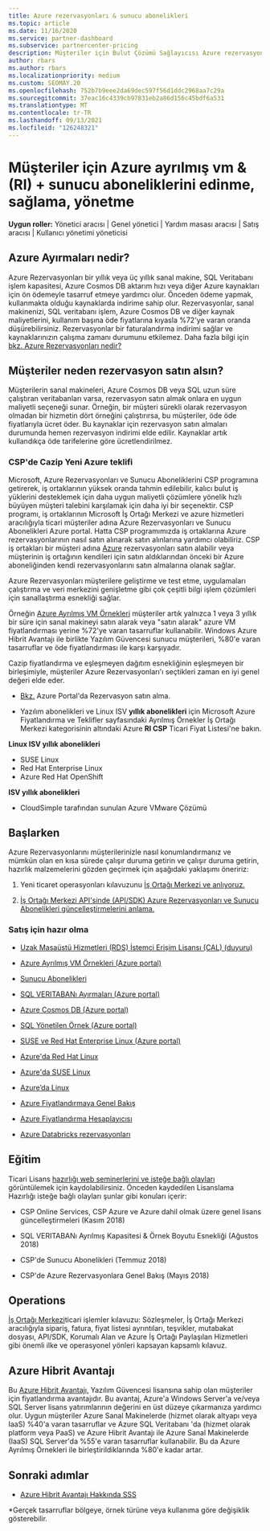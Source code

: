 ```yaml
---
title: Azure rezervasyonları & sunucu abonelikleri
ms.topic: article
ms.date: 11/16/2020
ms.service: partner-dashboard
ms.subservice: partnercenter-pricing
description: Müşteriler için Bulut Çözümü Sağlayıcısı Azure rezervasyonlarını ve Sunucu aboneliklerini edinme, sağlama ve yönetme fırsatlarını öğrenin.
author: rbars
ms.author: rbars
ms.localizationpriority: medium
ms.custom: SEOMAY.20
ms.openlocfilehash: 752b7b9eee2da69dec597f56d1ddc2968aa7c29a
ms.sourcegitcommit: 37eac16c4339cb97831eb2a86d156c45bdf6a531
ms.translationtype: MT
ms.contentlocale: tr-TR
ms.lasthandoff: 09/13/2021
ms.locfileid: "126248321"
---
```

# <a name="acquire-provision--manage-azure-reserved-vm-instances-ri--server-subscriptions-for-customers"></a>Müşteriler için Azure ayrılmış vm & (RI) + sunucu aboneliklerini edinme, sağlama, yönetme


**Uygun roller:** Yönetici aracısı | Genel yönetici | Yardım masası aracısı | Satış aracısı | Kullanıcı yönetimi yöneticisi


## <a name="what-are-azure-reservations"></a>Azure Ayırmaları nedir?

Azure Rezervasyonları bir yıllık veya üç yıllık sanal makine, SQL Veritabanı işlem kapasitesi, Azure Cosmos DB aktarım hızı veya diğer Azure kaynakları için ön ödemeyle tasarruf etmeye yardımcı olur. Önceden ödeme yapmak, kullanmakta olduğu kaynaklarda indirime sahip olur. Rezervasyonlar, sanal makinenizi, SQL veritabanı işlem, Azure Cosmos DB ve diğer kaynak maliyetlerini, kullanım başına öde fiyatlarına kıyasla %72'ye varan oranda düşürebilirsiniz. Rezervasyonlar bir faturalandırma indirimi sağlar ve kaynaklarınızın çalışma zamanı durumunu etkilemez. Daha fazla bilgi için [bkz. Azure Rezervasyonları nedir?](/azure/billing/billing-save-compute-costs-reservations)

## <a name="why-should-customers-buy-a-reservation"></a>Müşteriler neden rezervasyon satın alsın?

Müşterilerin sanal makineleri, Azure Cosmos DB veya SQL uzun süre çalıştıran veritabanları varsa, rezervasyon satın almak onlara en uygun maliyetli seçeneği sunar. Örneğin, bir müşteri sürekli olarak rezervasyon olmadan bir hizmetin dört örneğini çalıştırırsa, bu müşteriler, öde öde fiyatlarıyla ücret öder. Bu kaynaklar için rezervasyon satın almaları durumunda hemen rezervasyon indirimi elde edilir. Kaynaklar artık kullandıkça öde tarifelerine göre ücretlendirilmez.

### <a name="compelling-new-azure-offer-in-csp"></a>CSP'de Cazip Yeni Azure teklifi

Microsoft, Azure Rezervasyonları ve Sunucu Aboneliklerini CSP programına getirerek, iş ortaklarının yüksek oranda tahmin edilebilir, kalıcı bulut iş yüklerini desteklemek için daha uygun maliyetli çözümlere yönelik hızlı büyüyen müşteri talebini karşılamak için daha iyi bir seçenektir. CSP programı, iş ortaklarının Microsoft İş Ortağı Merkezi ve azure hizmetleri aracılığıyla ticari müşteriler adına Azure Rezervasyonları ve Sunucu Abonelikleri Azure portal.
Hatta CSP programımızda iş ortaklarına Azure rezervasyonlarının nasıl satın alınarak satın alınlarına yardımcı olabiliriz. CSP iş ortakları bir müşteri adına [Azure](azure-reservations-buying.md) rezervasyonları satın alabilir veya müşterinin iş ortağının kendileri için satın aldıklarından önceki bir Azure aboneliğinden kendi rezervasyonlarını satın almalarına olanak sağlar. [](give-customers-permission.md)

Azure Rezervasyonları müşterilere geliştirme ve test etme, uygulamaları çalıştırma ve veri merkezini genişletme gibi çok çeşitli bilgi işlem çözümleri için sanallaştırma esnekliği sağlar.

Örneğin [Azure Ayrılmış VM Örnekleri](https://azure.microsoft.com/pricing/reserved-vm-instances/) müşteriler artık yalnızca 1 veya 3 yıllık bir süre için sanal makineyi satın alarak veya "satın alarak" azure VM fiyatlandırması yerine %72'ye varan tasarruflar kullanabilir. Windows Azure Hibrit Avantajı ile birlikte Yazılım Güvencesi sunucu müşterileri, %80'e varan tasarruflar ve öde fiyatlandırması ile karşı karşıyadır.

Cazip fiyatlandırma ve eşleşmeyen dağıtım esnekliğinin eşleşmeyen bir birleşimiyle, müşteriler Azure Rezervasyonları'ı seçtikleri zaman en iyi genel değeri elde eder.

- [Bkz.](/azure/cost-management-billing/reservations/prepare-buy-reservation#purchase-reservations) Azure Portal'da Rezervasyon satın alma.

- Yazılım abonelikleri ve Linux ISV **yıllık abonelikleri** için Microsoft Azure [](https://partner.microsoft.com/dashboard/sell/pricingandoffers) Fiyatlandırma ve Teklifler sayfasındaki Ayrılmış Örnekler İş Ortağı Merkezi kategorisinin altındaki Azure **RI CSP** Ticari Fiyat Listesi'ne bakın.


 
**Linux ISV yıllık abonelikleri**

- SUSE Linux
- Red Hat Enterprise Linux
- Azure Red Hat OpenShift

**ISV yıllık abonelikleri**

- CloudSimple tarafından sunulan Azure VMware Çözümü

## <a name="getting-started"></a>Başlarken

Azure Rezervasyonlarını müşterilerinizle nasıl konumlandırmanız ve mümkün olan en kısa sürede çalışır duruma getirin ve çalışır duruma getirin, hazırlık malzemelerini gözden geçirmek için aşağıdaki yaklaşımı öneririz:

1. Yeni ticaret operasyonları kılavuzunu [İş Ortağı Merkezi ve anlıyoruz.](https://partner.microsoft.com/resources/detail/partner-center-new-commerce-operations-guide-pdf)

2. [İş Ortağı Merkezi API'sinde (API/SDK) Azure Rezervasyonları ve Sunucu Abonelikleri güncelleştirmelerini anlama.](/partner-center/develop/purchase-azure-reserved-vm-instances)


### <a name="sales-readiness"></a>Satış için hazır olma

- [Uzak Masaüstü Hizmetleri (RDS) İstemci Erişim Lisansı (CAL) (duyuru)](https://cloudblogs.microsoft.com/windowsserver/2018/10/03/remote-desktop-services-2019-generally-available-with-windows-server-2019/)

- [Azure Ayrılmış VM Örnekleri (Azure portal)](/azure/virtual-machines/windows/prepay-reserved-vm-instances)

- [Sunucu Abonelikleri](./csp-software-subscriptions.md)

- [SQL VERITABANı Ayırmaları (Azure portal)](/azure/sql-database/sql-database-reserved-capacity)

- [Azure Cosmos DB (Azure portal)](/azure/cosmos-db/cosmos-db-reserved-capacity)

- [SQL Yönetilen Örnek (Azure portal)](/azure/sql-database/sql-database-managed-instance)

- [SUSE ve Red Hat Enterprise Linux (Azure portal)](/azure/virtual-machines/linux/prepay-suse-software-charges)

- [Azure'da Red Hat Linux](https://azure.com/redhat)

- [Azure'da SUSE Linux](https://azure.microsoft.com/overview/linux-on-azure/suse/)

- [Azure’da Linux](https://azure.microsoft.com/overview/linux-on-azure/)

- [Azure Fiyatlandırmaya Genel Bakış](https://azure.microsoft.com/pricing/)

- [Azure Fiyatlandırma Hesaplayıcısı](https://azure.microsoft.com/pricing/calculator)

- [Azure Databricks rezervasyonları](/azure/billing/billing-prepay-databricks-reserved-capacity)


## <a name="training"></a>Eğitim

Ticari Lisans [hazırlığı web seminerlerini ve isteğe bağlı olayları](https://commercial-licensing.eventbuilder.com/FY2019_ALL) görüntülemek için kaydolabilirsiniz.
Önceden kaydedilen Lisanslama Hazırlığı isteğe bağlı olayları şunlar gibi konuları içerir:

- CSP Online Services, CSP Azure ve Azure dahil olmak üzere genel lisans güncelleştirmeleri (Kasım 2018)

- SQL VERITABANı Ayrılmış Kapasitesi & Örnek Boyutu Esnekliği (Ağustos 2018)

- CSP'de Sunucu Abonelikleri (Temmuz 2018)

- CSP'de Azure Rezervasyonlara Genel Bakış (Mayıs 2018)

## <a name="operations"></a>Operations

[İş Ortağı Merkezi](https://partner.microsoft.com/resources/detail/partner-center-new-commerce-operations-guide-pdf)ticari işlemler kılavuzu: Sözleşmeler, İş Ortağı Merkezi aracılığıyla sipariş, fatura, fiyat listesi ayrıntıları, teşvikler, mutabakat dosyası, API/SDK, Korumalı Alan ve Azure İş Ortağı Paylaşılan Hizmetleri gibi önemli ilke ve operasyonel yönleri kapsayan kapsamlı kılavuz.

## <a name="azure-hybrid-benefit"></a>Azure Hibrit Avantajı

Bu [Azure Hibrit Avantajı,](https://azure.microsoft.com/pricing/hybrid-benefit) Yazılım Güvencesi lisansına sahip olan müşteriler için fiyatlandırma avantajıdır. Bu avantaj, Azure'a Windows Server'a ve/veya SQL Server lisans yatırımlarının değerini en üst düzeye çıkarmanıza yardımcı olur. Uygun müşteriler Azure Sanal Makinelerde (hizmet olarak altyapı veya IaaS) %40'a varan tasarruflar ve Azure SQL Veritabanı 'da (hizmet olarak platform veya PaaS) ve Azure Hibrit Avantajı ile Azure Sanal Makinelerde (IaaS) SQL Server'da %55'e varan tasarruflar kullanabilir. Bu da Azure Ayrılmış Örnekleri ile birleştirildiklarında %80'e kadar artar.

## <a name="next-steps"></a>Sonraki adımlar

- [Azure Hibrit Avantajı Hakkında SSS](https://azure.microsoft.com/pricing/hybrid-benefit/faq/)

*Gerçek tasarruflar bölgeye, örnek türüne veya kullanıma göre değişiklik gösterebilir.